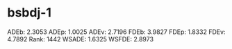 # bsbdj-1

ADEb: 2.3053
ADEp: 1.0025
ADEv: 2.7196
FDEb: 3.9827
FDEp: 1.8332
FDEv: 4.7892
Rank: 1442
WSADE: 1.6325
WSFDE: 2.8973